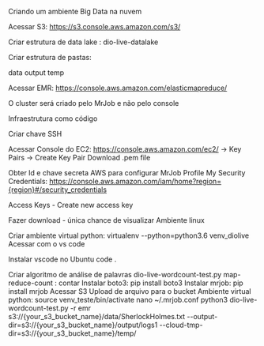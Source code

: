 

Criando um ambiente Big Data na nuvem


Acessar S3: https://s3.console.aws.amazon.com/s3/


Criar estrutura de data lake : dio-live-datalake


Criar estrutura de pastas:

data
output
temp

Acessar EMR: https://console.aws.amazon.com/elasticmapreduce/

O cluster será criado pelo MrJob e não pelo console

Infraestrutura como código

Criar chave SSH

Acessar Console do EC2: https://console.aws.amazon.com/ec2/ -> Key Pairs -> Create Key Pair
Download .pem file

Obter Id e chave secreta AWS para configurar MrJob
Profile
My Security Credentials: https://console.aws.amazon.com/iam/home?region={region}#/security_credentials

Access Keys - Create new access key

Fazer download - única chance de visualizar
Ambiente linux

Criar ambiente virtual python: virtualenv --python=python3.6 venv_diolive
Acessar com o vs code

Instalar vscode no Ubuntu
code .

Criar algoritmo de análise de palavras
dio-live-wordcount-test.py
map-reduce-count : contar
Instalar boto3: pip install boto3
Instalar mrjob: pip install mrjob
Acessar S3
Upload de arquivo para o bucket
Ambiente virtual python: source venv_teste/bin/activate
nano ~/.mrjob.conf
python3 dio-live-wordcount-test.py -r emr s3://{your_s3_bucket_name}/data/SherlockHolmes.txt --output-dir=s3://{your_s3_bucket_name}/output/logs1 --cloud-tmp-dir=s3://{your_s3_bucket_name}/temp/
